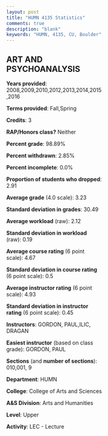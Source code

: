 ```yaml
---
layout: post
title: "HUMN 4135 Statistics"
comments: true
description: "blank"
keywords: "HUMN, 4135, CU, Boulder"
--- 
```

<head>
<script src="https://ajax.googleapis.com/ajax/libs/jquery/2.1.3/jquery.min.js"></script>
<script src="https://dl.dropboxusercontent.com/s/pc42nxpaw1ea4o9/highcharts.js?dl=0"></script>
<!-- <script src="../assets/js/highcharts.js"></script> -->
<style type="text/css">@font-face {
	font-family: "Bebas Neue";
	src: url(https://www.filehosting.org/file/details/544349/BebasNeue%20Regular.otf) format("opentype");
	}
	h1.Bebas { 
		font-family: "Bebas Neue", Verdana, Tahoma;
	}
</style>
</head>
<body>
	<div id="container" style="float: right; width: 45%; height: 88%; margin-left: 2.5%; margin-right: 2.5%;"></div>
	<script language="JavaScript">
		$(document).ready(function() {
		var chart = {type: 'column'};
		var title = {text: 'Grade Distribution'};
		var xAxis = {categories: ['A','B','C','D','F'],crosshair: true};
		var yAxis = {min: 0,title: {text: 'Percentage'}};
		var tooltip = {headerFormat: '<center><b><span style="font-size:20px">{point.key}</span></b></center>',
		               pointFormat: '<td style="padding:0"><b>{point.y:.1f}%</b></td>',
		               footerFormat: '</table>',shared: true,useHTML: true};
		var plotOptions = {column: {pointPadding: 0.0,borderWidth: 0}};  
		var credits = {enabled: false};var series= [{name: 'Percent',data: [42.32,38.55,13.25,2.85,1.84,]}];
		var json = {};
		json.chart = chart;
		json.title = title;
		json.tooltip = tooltip;
		json.xAxis = xAxis;
		json.yAxis = yAxis;  
		json.series = series;
		json.plotOptions = plotOptions;  
		json.credits = credits;
		$('#container').highcharts(json);
	});
	</script>
</body>
			   
## ART AND PSYCHOANALYSIS

**Years provided**: 2008,2009,2010,2012,2013,2014,2015,2016

**Terms provided**: Fall,Spring

**Credits**: 3

**RAP/Honors class?** Neither

**Percent grade**: 98.89%

**Percent withdrawn**: 2.85%

**Percent incomplete**: 0.0%

**Proportion of students who dropped**: 2.91

**Average grade** (4.0 scale): 3.23

**Standard deviation in grades**: 30.49

**Average workload** (raw): 2.12

**Standard deviation in workload** (raw): 0.19

**Average course rating** (6 point scale): 4.67

**Standard deviation in course rating** (6 point scale): 0.5

**Average instructor rating** (6 point scale): 4.93

**Standard deviation in instructor rating** (6 point scale): 0.45

**Instructors**: GORDON, PAUL,ILIC, DRAGAN

**Easiest instructor** (based on class grade): GORDON, PAUL

**Sections** (and **number of sections**): 010,001, 9

**Department**: HUMN

**College**: College of Arts and Sciences

**A&S Division**: Arts and Humanities

**Level**: Upper

**Activity**: LEC - Lecture